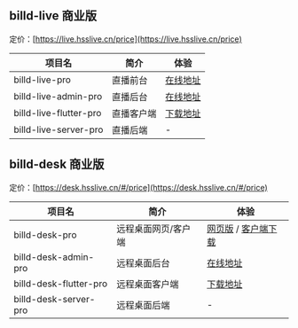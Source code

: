 ## billd-live 商业版

定价：[https://live.hsslive.cn/price](https://live.hsslive.cn/price)

| 项目名                 | 简介       | 体验                                      |
| ---------------------- | ---------- | ----------------------------------------- |
| billd-live-pro         | 直播前台   | [在线地址](https://live.hsslive.cn)       |
| billd-live-admin-pro   | 直播后台   | [在线地址](https://live-admin.hsslive.cn) |
| billd-live-flutter-pro | 直播客户端 | [下载地址](https://live-admin.hsslive.cn) |
| billd-live-server-pro  | 直播后端   | -                                         |

## billd-desk 商业版

定价：[https://desk.hsslive.cn/#/price](https://desk.hsslive.cn/#/price)

| 项目名                 | 简介                | 体验                                                                      |
| ---------------------- | ------------------- | ------------------------------------------------------------------------- |
| billd-desk-pro         | 远程桌面网页/客户端 | [网页版](https://desk.hsslive.cn) / [客户端下载](https://desk.hsslive.cn) |
| billd-desk-admin-pro   | 远程桌面后台        | [在线地址](https://desk-admin.hsslive.cn)                                 |
| billd-desk-flutter-pro | 远程桌面客户端      | [下载地址](https://desk.hsslive.cn)                                       |
| billd-desk-server-pro  | 远程桌面后端        | -                                                                         |
